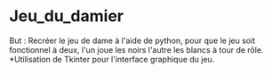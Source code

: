 # Jeu_du_damier
But : Recréer le jeu de dame à l'aide de python, pour que le jeu soit fonctionnel à deux, l'un joue les noirs l'autre les blancs à tour de rôle.
*Utilisation de Tkinter pour l'interface graphique du jeu.

